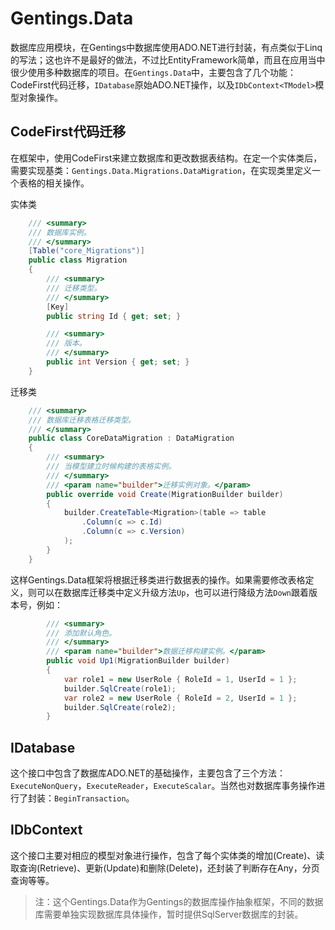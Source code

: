# Gentings.Data

数据库应用模块，在Gentings中数据库使用ADO.NET进行封装，有点类似于Linq的写法；这也许不是最好的做法，不过比EntityFramework简单，而且在应用当中很少使用多种数据库的项目。在`Gentings.Data`中，主要包含了几个功能：CodeFirst代码迁移，`IDatabase`原始ADO.NET操作，以及`IDbContext<TModel>`模型对象操作。

## CodeFirst代码迁移

在框架中，使用CodeFirst来建立数据库和更改数据表结构。在定一个实体类后，需要实现基类：`Gentings.Data.Migrations.DataMigration`，在实现类里定义一个表格的相关操作。

实体类
```csharp
    /// <summary>
    /// 数据库实例。
    /// </summary>
    [Table("core_Migrations")]
    public class Migration
    {
        /// <summary>
        /// 迁移类型。
        /// </summary>
        [Key]
        public string Id { get; set; }

        /// <summary>
        /// 版本。
        /// </summary>
        public int Version { get; set; }
    }
```

迁移类
```csharp
    /// <summary>
    /// 数据库迁移表格迁移类型。
    /// </summary>
    public class CoreDataMigration : DataMigration
    {
        /// <summary>
        /// 当模型建立时候构建的表格实例。
        /// </summary>
        /// <param name="builder">迁移实例对象。</param>
        public override void Create(MigrationBuilder builder)
        {
            builder.CreateTable<Migration>(table => table
                .Column(c => c.Id)
                .Column(c => c.Version)
            );
        }
    }
```
这样Gentings.Data框架将根据迁移类进行数据表的操作。如果需要修改表格定义，则可以在数据库迁移类中定义升级方法`Up`，也可以进行降级方法`Down`跟着版本号，例如：

```csharp
        /// <summary>
        /// 添加默认角色。
        /// </summary>
        /// <param name="builder">数据迁移构建实例。</param>
        public void Up1(MigrationBuilder builder)
        {
            var role1 = new UserRole { RoleId = 1, UserId = 1 };
            builder.SqlCreate(role1);
            var role2 = new UserRole { RoleId = 2, UserId = 1 };
            builder.SqlCreate(role2);
        }
```

## IDatabase

这个接口中包含了数据库ADO.NET的基础操作，主要包含了三个方法：`ExecuteNonQuery`，`ExecuteReader`，`ExecuteScalar`。当然也对数据库事务操作进行了封装：`BeginTransaction`。

## IDbContext<TModel>

这个接口主要对相应的模型对象进行操作，包含了每个实体类的增加(Create)、读取查询(Retrieve)、更新(Update)和删除(Delete)，还封装了判断存在Any，分页查询等等。

> 注：这个Gentings.Data作为Gentings的数据库操作抽象框架，不同的数据库需要单独实现数据库具体操作，暂时提供SqlServer数据库的封装。
